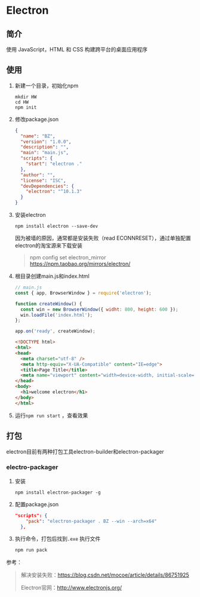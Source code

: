 # Electron

## 简介

使用 JavaScript，HTML 和 CSS 构建跨平台的桌面应用程序

## 使用

1. 新建一个目录，初始化npm

   ``` shell
   mkdir HW
   cd HW
   npm init
   ```

2. 修改package.json

   ``` json
   {
     "name": "BZ",
     "version": "1.0.0",
     "description": "",
     "main": "main.js",
     "scripts": {
       "start": "electron ."
     },
     "author": "",
     "license": "ISC",
     "devDependencies": {
       "electron": "^10.1.3"
     }
   }
   ```

3. 安装electron

   ``` shell
   npm install electron --save-dev
   ```

   因为被墙的原因，通常都是安装失败（read ECONNRESET），通过单独配置electron的淘宝源来下载安装

   > npm config set electron_mirror https://npm.taobao.org/mirrors/electron/

4. 根目录创建main.js和index.html

   ``` js
   // main.js
   const { app, BrowserWindow } = require('electron');
   
   function createWindow() {
     const win = new BrowserWindow({ widht: 800, height: 600 });
     win.loadFile('index.html');
   };
   
   app.on('ready', createWindow);
   ```

   ``` html
   <!DOCTYPE html>
   <html>
   <head>
     <meta charset="utf-8" />
     <meta http-equiv="X-UA-Compatible" content="IE=edge">
     <title>Page Title</title>
     <meta name="viewport" content="width=device-width, initial-scale=1">
   </head>
   <body>
     <h1>welcome electron</h1>
   </body>
   </html>
   ```

5. 运行`npm run start` ，查看效果

## 打包

electron目前有两种打包工具electron-builder和electron-packager

### electro-packager

1. 安装

   ```shell
   npm install electron-packager -g
   ```

2. 配置package.json

   ```json
   "scripts": {
       "pack": "electron-packager . BZ --win --arch=x64"
     },
   ```

3. 执行命令，打包后找到`.exe` 执行文件

   ``` js
   npm run pack
   ```

参考：

> 解决安装失败：https://blog.csdn.net/mocoe/article/details/86751925
>
> Electron官网：http://www.electronjs.org/